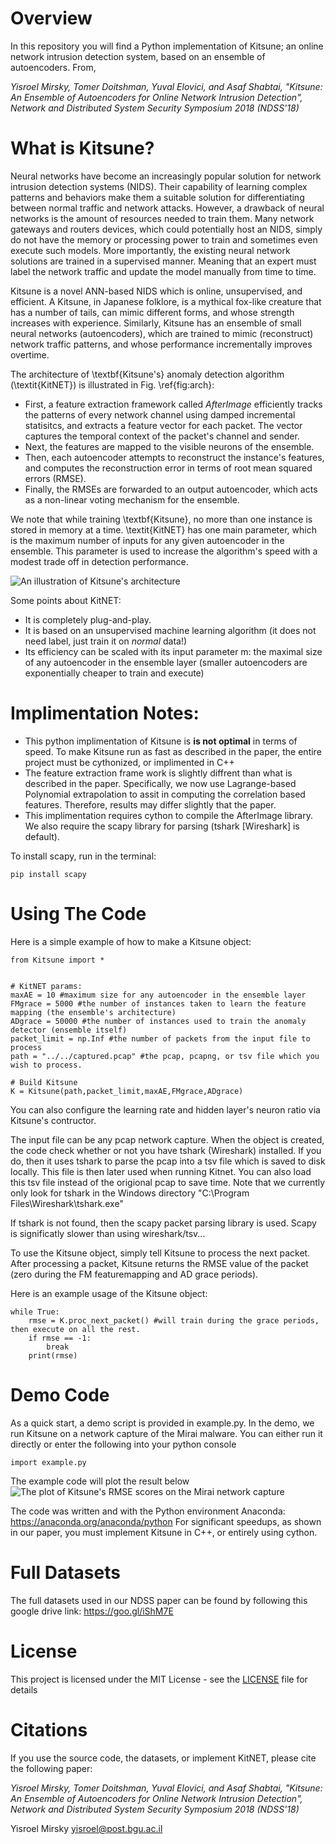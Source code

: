 # Overview
In this repository you will find a Python implementation of Kitsune; an online network intrusion detection system, based on an ensemble of autoencoders. From,

*Yisroel Mirsky, Tomer Doitshman, Yuval Elovici, and Asaf Shabtai, "Kitsune: An Ensemble of Autoencoders for Online Network Intrusion Detection", Network and Distributed System Security Symposium 2018 (NDSS'18)*

# What is Kitsune?

Neural networks have become an increasingly popular solution for network intrusion detection systems (NIDS). Their capability of learning complex patterns and behaviors make them a suitable solution for differentiating between normal traffic and network attacks. However, a drawback of neural networks is the amount of resources needed to train them. Many network gateways and routers devices, which could potentially host an NIDS, simply do not have the memory or processing power to train and sometimes even execute such models. More importantly, the existing neural network solutions are trained in a supervised manner. Meaning that an expert must label the network traffic and update the model manually from time to time.

Kitsune is a novel ANN-based NIDS which is online, unsupervised, and efficient. A Kitsune, in Japanese folklore, is a mythical fox-like creature that has a number of tails, can mimic different forms, and whose strength increases with experience. Similarly, Kitsune has an ensemble of small neural networks (autoencoders), which are trained to mimic (reconstruct) network traffic patterns, and whose performance incrementally improves overtime. 
	
The architecture of \textbf{Kitsune's} anomaly detection algorithm (\textit{KitNET}) is illustrated in Fig. \ref{fig:arch}:
* First, a feature extraction framework called *AfterImage* efficiently tracks the patterns of every network channel using damped incremental statisitcs, and extracts a feature vector for each packet. The vector captures the temporal context of the packet's channel and sender. 
* Next, the features are mapped to the visible neurons of the ensemble. 
* Then, each autoencoder attempts to reconstruct the instance's features, and computes the reconstruction error in terms of root mean squared errors (RMSE). 
* Finally, the RMSEs are forwarded to an output autoencoder, which acts as a non-linear voting mechanism for the ensemble. 

We note that while training \textbf{Kitsune}, no more than one instance is stored in memory at a time. \textit{KitNET} has one main parameter, which is the maximum number of inputs for any given autoencoder in the ensemble. This parameter is used to increase the algorithm's speed with a modest trade off in detection performance.
	
![An illustration of Kitsune's architecture](https://raw.githubusercontent.com/ymirsky/Kitsune-py/master/Kitsune_fig.png)

	
Some points about KitNET:
* It is completely plug-and-play.
* It is based on an unsupervised machine learning algorithm (it does not need label, just train it on *normal* data!)
* Its efficiency can be scaled with its input parameter m: the maximal size of any autoencoder in the ensemble layer (smaller autoencoders are exponentially cheaper to train and execute)

# Implimentation Notes: 

* This python implimentation of Kitsune is **is not optimal** in terms of speed. To make Kitsune run as fast as described in the paper, the entire project must be cythonized, or implimented in C++
* The feature extraction frame work is slightly diffrent than what is described in the paper. Specifically, we now use Lagrange-based Polynomial extrapolation to assit in computing the correlation based features. Therefore, results may differ slightly that the paper.
* This implimentation requires cython to compile the AfterImage library. We also require the scapy library for parsing (tshark [Wireshark] is default).

To install scapy, run in the terminal:
```
pip install scapy
```
 


# Using The Code
Here is a simple example of how to make a Kitsune object:
```
from Kitsune import *


# KitNET params:
maxAE = 10 #maximum size for any autoencoder in the ensemble layer
FMgrace = 5000 #the number of instances taken to learn the feature mapping (the ensemble's architecture)
ADgrace = 50000 #the number of instances used to train the anomaly detector (ensemble itself)
packet_limit = np.Inf #the number of packets from the input file to process
path = "../../captured.pcap" #the pcap, pcapng, or tsv file which you wish to process.

# Build Kitsune
K = Kitsune(path,packet_limit,maxAE,FMgrace,ADgrace)
```

You can also configure the learning rate and hidden layer's neuron ratio via Kitsune's contructor.

The input file can be any pcap network capture. When the object is created, the code check whether or not you have tshark (Wireshark) installed. If you do, then it uses tshark to parse the pcap into a tsv file which is saved to disk locally. This file is then later used when running Kitnet. You can also load this tsv file instead of the origional pcap to save time. Note that we currently only look for tshark in the Windows directory "C:\Program Files\Wireshark\tshark.exe"

If tshark is not found, then the scapy packet parsing library is used. Scapy is significatly slower than using wireshark/tsv...

To use the Kitsune object, simply tell Kitsune to process the next packet. After processing a packet, Kitsune returns the RMSE value of the packet (zero during the FM featuremapping and AD grace periods).

Here is an example usage of the Kitsune object:
```
while True: 
    rmse = K.proc_next_packet() #will train during the grace periods, then execute on all the rest.
    if rmse == -1:
        break
    print(rmse)
```


# Demo Code
As a quick start, a demo script is provided in example.py. In the demo, we run Kitsune on a network capture of the Mirai malware. You can either run it directly or enter the following into your python console
```
import example.py
```

The example code will plot the result below
![The plot of Kitsune's RMSE scores on the Mirai network capture](https://raw.githubusercontent.com/ymirsky/Kitsune-py/master/sample_code_fig.png)


The code was written and with the Python environment Anaconda: https://anaconda.org/anaconda/python
For significant speedups, as shown in our paper, you must implement Kitsune in C++, or entirely using cython.

# Full Datasets
The full datasets used in our NDSS paper can be found by following this google drive link:
https://goo.gl/iShM7E

# License
This project is licensed under the MIT License - see the [LICENSE](LICENSE) file for details


# Citations
If you use the source code, the datasets, or implement KitNET, please cite the following paper:

*Yisroel Mirsky, Tomer Doitshman, Yuval Elovici, and Asaf Shabtai, "Kitsune: An Ensemble of Autoencoders for Online Network Intrusion Detection", Network and Distributed System Security Symposium 2018 (NDSS'18)*

Yisroel Mirsky
yisroel@post.bgu.ac.il

